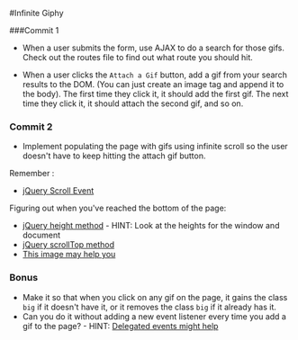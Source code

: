 #Infinite Giphy

###Commit 1

* When a user submits the form, use AJAX to do a search for those gifs. Check out the routes file to find out what route you should hit.

* When a user clicks the `Attach a Gif` button, add a gif from your search results to the DOM. (You can just create an image tag and append it to the body). The first time they click it, it should add the first gif. The next time they click it, it should attach the second gif, and so on.

### Commit 2
* Implement populating the page with gifs using infinite scroll so the user doesn't have to keep hitting the attach gif button.

Remember :

* [jQuery Scroll Event](http://api.jquery.com/scroll/)

Figuring out when you've reached the bottom of the page:

* [jQuery height method](http://api.jquery.com/height/) - HINT: Look at the heights for the window and document
* [jQuery scrollTop method](http://api.jquery.com/scrollTop/)
* [This image may help you](http://www.creativeverse.com/wp-content/uploads/2013/07/aw2.jpg)

### Bonus
* Make it so that when you click on any gif on the page, it gains the class `big` if it doesn't have it, or it removes the class `big` if it already has it.
* Can you do it without adding a new event listener every time you add a gif to the page? - HINT: [Delegated events might help](http://api.jquery.com/on/#direct-and-delegated-events)
